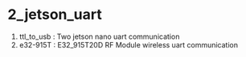 # 2_jetson_uart
1. ttl_to_usb : Two jetson nano uart communication
2. e32-915T : E32_915T20D RF Module wireless uart communication
